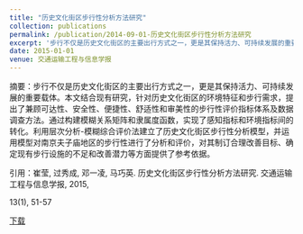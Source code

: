 ```yaml
---
title: "历史文化街区步行性分析方法研究"
collection: publications
permalink: /publication/2014-09-01-历史文化街区步行性分析方法研究
excerpt: '步行不仅是历史文化街区的主要出行方式之一，更是其保持活力、可持续发展的重要载体。本文结合现有研究，针对历史文化街区的环境特征和步行需求，提出了兼顾可达性、安全性、便捷性、舒适性和审美性的步行性评价指标体系及数据调查方法。通过构建模糊关系矩阵和隶属度函数，实现了感知指标和环境指标间的转化。利用层次分析-模糊综合评价法建立了历史文化街区步行性分析模型，并运用模型对南京夫子庙地区的步行性进行了分析和评价，对其制订合理改善目标、确定现有步行设施的不足和改善潜力等方面提供了参考依据。'
date: 2015-01-01
venue: 交通运输工程与信息学报
---
```

摘要：步行不仅是历史文化街区的主要出行方式之一，更是其保持活力、可持续发展的重要载体。本文结合现有研究，针对历史文化街区的环境特征和步行需求，提出了兼顾可达性、安全性、便捷性、舒适性和审美性的步行性评价指标体系及数据调查方法。通过构建模糊关系矩阵和隶属度函数，实现了感知指标和环境指标间的转化。利用层次分析-模糊综合评价法建立了历史文化街区步行性分析模型，并运用模型对南京夫子庙地区的步行性进行了分析和评价，对其制订合理改善目标、确定现有步行设施的不足和改善潜力等方面提供了参考依据。

引用：崔莹, 过秀成, 邓一凌, 马巧英. 历史文化街区步行性分析方法研究. 交通运输工程与信息学报, 2015,

13(1), 51-57

[下载](http://YilingDeng.github.io/files/历史文化街区步行性分析方法研究.pdf)